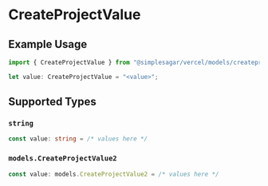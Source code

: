 # CreateProjectValue

## Example Usage

```typescript
import { CreateProjectValue } from "@simplesagar/vercel/models/createprojectop.js";

let value: CreateProjectValue = "<value>";
```

## Supported Types

### `string`

```typescript
const value: string = /* values here */
```

### `models.CreateProjectValue2`

```typescript
const value: models.CreateProjectValue2 = /* values here */
```

